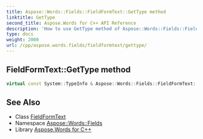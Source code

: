 ```yaml
---
title: Aspose::Words::Fields::FieldFormText::GetType method
linktitle: GetType
second_title: Aspose.Words for C++ API Reference
description: 'How to use GetType method of Aspose::Words::Fields::FieldFormText class in C++.'
type: docs
weight: 2000
url: /cpp/aspose.words.fields/fieldformtext/gettype/
---
```

## FieldFormText::GetType method




```cpp
virtual const System::TypeInfo & Aspose::Words::Fields::FieldFormText::GetType() const override
```

## See Also

* Class [FieldFormText](../)
* Namespace [Aspose::Words::Fields](../../)
* Library [Aspose.Words for C++](../../../)
